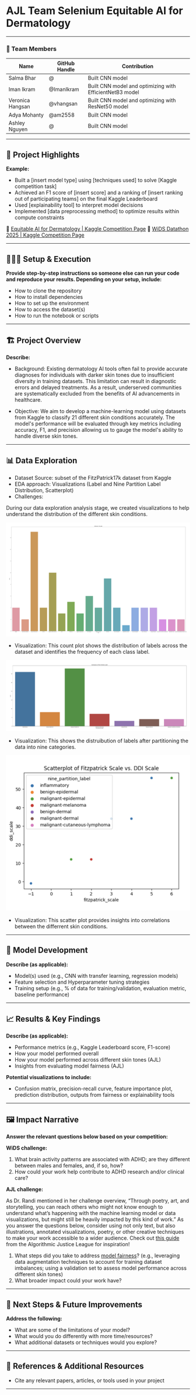 # AJL Team Selenium Equitable AI for Dermatology


---

### **👥 Team Members**

| Name | GitHub Handle | Contribution |
| ----- | ----- | ----- |
| Salma Bhar | @ | Built CNN model |
| Iman Ikram | @ImanIkram | Built CNN model and optimizing with EfficientNetB3 model |
| Veronica Hangsan | @vhangsan | Built CNN model and optimizing with ResNet50 model |
| Adya Mohanty | @am2558 | Built CNN model |
| Ashley Nguyen | @ | Built CNN model |

---

## **🎯 Project Highlights**

**Example:**

* Built a \[insert model type\] using \[techniques used\] to solve \[Kaggle competition task\]
* Achieved an F1 score of \[insert score\] and a ranking of \[insert ranking out of participating teams\] on the final Kaggle Leaderboard
* Used \[explainability tool\] to interpret model decisions
* Implemented \[data preprocessing method\] to optimize results within compute constraints

🔗 [Equitable AI for Dermatology | Kaggle Competition Page](https://www.kaggle.com/competitions/bttai-ajl-2025/overview)
🔗 [WiDS Datathon 2025 | Kaggle Competition Page](https://www.kaggle.com/competitions/widsdatathon2025/overview)

---

## **👩🏽‍💻 Setup & Execution**

**Provide step-by-step instructions so someone else can run your code and reproduce your results. Depending on your setup, include:**

* How to clone the repository
* How to install dependencies
* How to set up the environment
* How to access the dataset(s)
* How to run the notebook or scripts

---

## **🏗️ Project Overview**

**Describe:**

* Background: Existing dermatology AI tools often fail to provide accurate diagnoses for individuals with darker skin tones due to insufficient diversity in training datasets. This limitation can result in diagnostic errors and delayed treatments. As a result, underserved communities are systematically excluded from the benefits of AI advancements in healthcare.

* Objective: We aim to develop a machine-learning model using datasets from Kaggle to classify 21 different skin conditions accurately. The model's performance will be evaluated through key metrics including accuracy, F1, and precision allowing us to gauge the model's ability to handle diverse skin tones.

---

## **📊 Data Exploration**

* Dataset Source: subset of the FitzPatrick17k dataset from Kaggle
* EDA approach: Visualizations (Label and Nine Partition Label Distribution, Scatterplot)
* Challenges:
  
During our data exploration analysis stage, we created visualizations to help understand the distribution of the different skin conditions.

![label distribution](eda_images/label_distribution.png)
* Visualization: This count plot shows the distribution of labels across the dataset and identifies the frequency of each class label.
  
![label partition](eda_images/label_partition.png)
* Visualization: This shows the distruibution of labels after partitioning the data into nine categories.
  
![scatterplot](eda_images/scatterplot.png)
* Visualization: This scatter plot provides insights into correlations between the differrent skin conditions.

---

## **🧠 Model Development**

**Describe (as applicable):**

* Model(s) used (e.g., CNN with transfer learning, regression models)
* Feature selection and Hyperparameter tuning strategies
* Training setup (e.g., % of data for training/validation, evaluation metric, baseline performance)

---

## **📈 Results & Key Findings**

**Describe (as applicable):**

* Performance metrics (e.g., Kaggle Leaderboard score, F1-score)
* How your model performed overall
* How your model performed across different skin tones (AJL)
* Insights from evaluating model fairness (AJL)

**Potential visualizations to include:**

* Confusion matrix, precision-recall curve, feature importance plot, prediction distribution, outputs from fairness or explainability tools

---

## **🖼️ Impact Narrative**

**Answer the relevant questions below based on your competition:**

**WiDS challenge:**

1. What brain activity patterns are associated with ADHD; are they different between males and females, and, if so, how?
2. How could your work help contribute to ADHD research and/or clinical care?

**AJL challenge:**

As Dr. Randi mentioned in her challenge overview, “Through poetry, art, and storytelling, you can reach others who might not know enough to understand what’s happening with the machine learning model or data visualizations, but might still be heavily impacted by this kind of work.”
As you answer the questions below, consider using not only text, but also illustrations, annotated visualizations, poetry, or other creative techniques to make your work accessible to a wider audience.
Check out [this guide](https://drive.google.com/file/d/1kYKaVNR\_l7Abx2kebs3AdDi6TlPviC3q/view) from the Algorithmic Justice League for inspiration!

1. What steps did you take to address [model fairness](https://haas.berkeley.edu/wp-content/uploads/What-is-fairness_-EGAL2.pdf)? (e.g., leveraging data augmentation techniques to account for training dataset imbalances; using a validation set to assess model performance across different skin tones)
2. What broader impact could your work have?

---

## **🚀 Next Steps & Future Improvements**

**Address the following:**

* What are some of the limitations of your model?
* What would you do differently with more time/resources?
* What additional datasets or techniques would you explore?

---

## **📄 References & Additional Resources**

* Cite any relevant papers, articles, or tools used in your project

---

